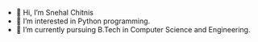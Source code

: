 - 👋 Hi, I’m Snehal Chitnis
- 👀 I’m interested in Python programming. 
- 🌱 I’m currently pursuing B.Tech in Computer Science and Engineering.


